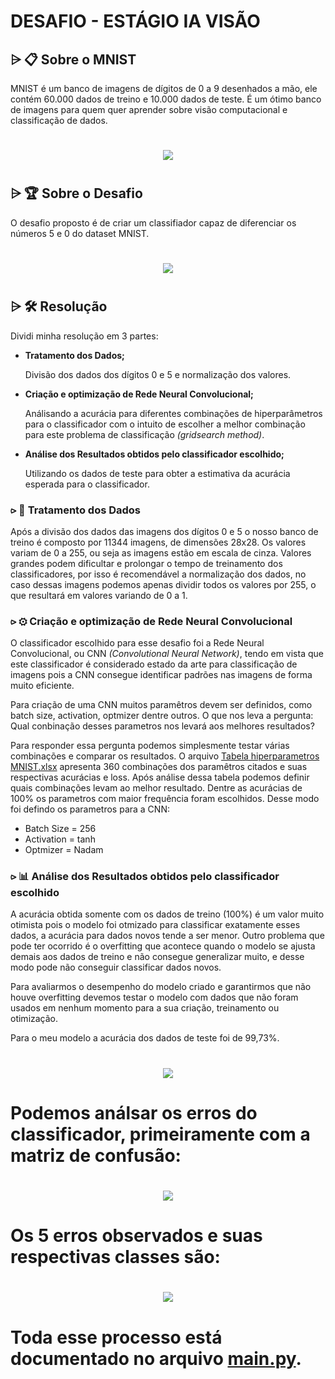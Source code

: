 # DESAFIO - ESTÁGIO IA VISÃO 

## ⩥ 📋 Sobre o MNIST

 MNIST é um banco de imagens de dígitos de 0 a 9 desenhados a mão, ele contém 60.000 dados de treino e 10.000 dados de teste. É um ótimo banco de imagens para quem quer aprender  sobre visão computacional e classificação de dados.

<h1 align='center'>
  <img src='GIF-MNIST-700x.gif'>
<h1/>


## ⩥ 🏆 Sobre o Desafio
   
O desafio proposto é de criar um classifiador capaz de diferenciar os números 5 e 0 do dataset MNIST.
  
<h1 align='center'>
  <img src='GIF-MNIST-05.gif'>
<h1/>

  
## ⩥ 🛠 Resolução
  
  Dividi minha resolução em 3 partes:
  
<ul>
  <li><p><b>Tratamento dos Dados;</b></p>
<p>Divisão dos dados dos dígitos 0 e 5 e normalização dos valores. </p></li>
  <li><p><b>Criação e optimização de Rede Neural Convolucional; </b></p></li>
<p>Análisando a acurácia para diferentes combinações de hiperparâmetros para o classificador com o intuito de escolher a melhor combinação para este problema de classificação <i>(gridsearch method)</i>. </p></li>
  <li><p><b>Análise dos Resultados obtidos pelo classificador escolhido; </b></p></li>
  <p>Utilizando os dados de teste para obter a estimativa da acurácia esperada para o classificador.</p>
</ul>
  
  
### ⪧ 🔧 **Tratamento dos Dados**
  
  Após a divisão dos dados das imagens dos dígitos 0 e 5 o nosso banco de treino é composto por 11344 imagens, de dimensões 28x28. Os valores variam de 0 a 255, ou seja as imagens estão em escala de cinza. Valores grandes podem dificultar e prolongar o tempo de treinamento dos classificadores, por isso é recomendável a normalização dos dados, no caso dessas imagens podemos apenas dividir todos os valores por 255, o que resultará em valores variando de 0 a 1. 
  
### ⪧ ⚙ **Criação e optimização de Rede Neural Convolucional**
  
  O classificador escolhido para esse desafio foi a Rede Neural Convolucional, ou CNN *(Convolutional Neural Network)*, tendo em vista que este classificador é considerado estado da arte para classificação de imagens pois a CNN consegue identificar padrões nas imagens de forma muito eficiente.
  
  Para criação de uma CNN muitos paramêtros devem ser definidos, como batch size, activation, optmizer dentre outros. O que nos leva a pergunta: Qual conbinação desses parametros nos levará aos melhores resultados?
 
  Para responder essa pergunta podemos simplesmente testar várias combinações e comparar os resultados. O arquivo [Tabela hiperparametros MNIST.xlsx](https://github.com/Tavrss/Cyberlabs/blob/main/Tabela%20hiperparametros%20MNIST.xlsx) apresenta 360 combinações dos paramêtros citados e suas respectivas acurácias e loss.
  Após análise dessa tabela podemos definir quais combinações levam ao melhor resultado. Dentre as acurácias de 100% os parametros com maior frequência foram escolhidos.
  Desse modo foi defindo os parametros para a CNN:
  - Batch Size = 256
  - Activation = tanh
  - Optmizer = Nadam
  
### ⪧ 📊 **Análise dos Resultados obtidos pelo classificador escolhido**
  
  A acurácia obtida somente com os dados de treino (100%) é um valor muito otimista pois o modelo foi otmizado para classificar exatamente esses dados, a acurácia para dados novos tende a ser menor. Outro problema que pode ter ocorrido é o overfitting que acontece quando o modelo se ajusta demais aos dados de treino e não consegue generalizar muito, e desse modo pode não conseguir classificar dados novos.
 
  Para avaliarmos o desempenho do modelo criado e garantirmos que não houve overfitting devemos testar o modelo com dados que não foram usados em nenhum momento para a sua criação, treinamento ou otimização. 
 
  Para o meu modelo a acurácia dos dados de teste foi de 99,73%.

<h1 align='center'>
<img src='Resultados.png'>
<h1/>
  
 Podemos análsar os erros do classificador, primeiramente com a matriz de confusão:
 
<h1 align='center'>
<img src='Confusion Matrix.png'>
<h1/>
   
 Os 5 erros observados e suas respectivas classes são:
 
 <h1 align='center'>
 <img src='Erros.gif'>
 <h1/>
   
**Toda esse processo está documentado no arquivo [main.py](https://github.com/Tavrss/Cyberlabs/blob/main/main.py).**
